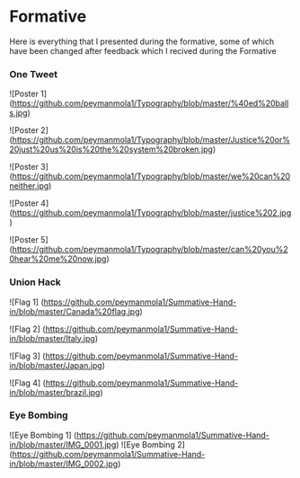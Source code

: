 # Formative
Here is everything that I presented during the formative, some of which have been changed after feedback which I recived during the Formative
### One Tweet
![Poster 1] (https://github.com/peymanmola1/Typography/blob/master/%40ed%20balls.jpg)

![Poster 2] (https://github.com/peymanmola1/Typography/blob/master/Justice%20or%20just%20us%20is%20the%20system%20broken.jpg)

![Poster 3] (https://github.com/peymanmola1/Typography/blob/master/we%20can%20neither.jpg)

![Poster 4] (https://github.com/peymanmola1/Typography/blob/master/justice%202.jpg)

![Poster 5] (https://github.com/peymanmola1/Typography/blob/master/can%20you%20hear%20me%20now.jpg)

### Union Hack
![Flag 1] (https://github.com/peymanmola1/Summative-Hand-in/blob/master/Canada%20flag.jpg)

![Flag 2] (https://github.com/peymanmola1/Summative-Hand-in/blob/master/Italy.jpg)

![Flag 3] (https://github.com/peymanmola1/Summative-Hand-in/blob/master/Japan.jpg)

![Flag 4] (https://github.com/peymanmola1/Summative-Hand-in/blob/master/brazil.jpg)

### Eye Bombing

![Eye Bombing 1] (https://github.com/peymanmola1/Summative-Hand-in/blob/master/IMG_0001.jpg)
![Eye Bombing 2] (https://github.com/peymanmola1/Summative-Hand-in/blob/master/IMG_0002.jpg)

